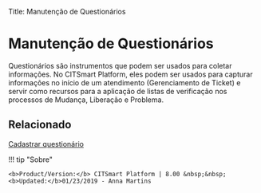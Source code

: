 Title: Manutenção de Questionários

# Manutenção de Questionários

Questionários são instrumentos que podem ser usados para coletar informações. No CITSmart Platform, eles podem ser usados para capturar informações no início de um atendimento (Gerenciamento de Ticket) e servir como recursos para a aplicação de listas de verificação nos processos de Mudança, Liberação e Problema.

## Relacionado

[Cadastrar questionário][1]

[1]:/pt-br/citsmart-esp-8/platform-administration/questionnaires/questionaires-management/register-questionnaire.html


!!! tip "Sobre"

    <b>Product/Version:</b> CITSmart Platform | 8.00 &nbsp;&nbsp;
    <b>Updated:</b>01/23/2019 - Anna Martins  
	

	

